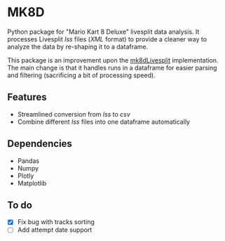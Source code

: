 # MK8D

Python package for "Mario Kart 8 Deluxe" livesplit data analysis.  It processes Livesplit *lss* files (*XML* format) to provide a cleaner way to analyze the data by re-shaping it to a dataframe. 


This package is an improvement upon the [mk8dLivesplit](https://github.com/Chipdelmal/mk8dLivesplit) implementation. The main change is that it handles runs in a dataframe for easier parsing and filtering (sacrificing a bit of processing speed).
 
## Features

* Streamlined conversion from *lss* to *csv*
* Combine different *lss* files into one dataframe automatically

## Dependencies

* Pandas
* Numpy
* Plotly
* Matplotlib

## To do

- [x] Fix bug with tracks sorting
- [ ] Add attempt date support